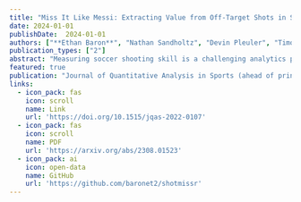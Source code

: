 ```yaml
---
title: "Miss It Like Messi: Extracting Value from Off-Target Shots in Soccer"
date: 2024-01-01
publishDate:  2024-01-01
authors: ["**Ethan Baron**", "Nathan Sandholtz", "Devin Pleuler", "Timothy C. Y. Chan"]
publication_types: ["2"]
abstract: "Measuring soccer shooting skill is a challenging analytics problem due to the scarcity and highly contextual nature of scoring events. The introduction of more advanced data surrounding soccer shots has given rise to model-based metrics which better cope with these challenges. Specifically, metrics such as expected goals added, goals above expectation, and post-shot expected goals all use advanced data to offer an improvement over the classical conversion rate. However, all metrics developed to date assign a value of zero to off-target shots, which account for almost two-thirds of all shots, since these shots have no probability of scoring. We posit that there is non-negligible shooting skill signal contained in the trajectories of off-target shots and propose two shooting skill metrics that incorporate the signal contained in off-target shots. Specifically, we develop a player-specific generative model for shot trajectories based on a mixture of truncated bivariate Gaussian distributions. We use this generative model to compute metrics that allow us to attach non-zero value to off-target shots. We demonstrate that our proposed metrics are more stable than current state-of-the-art metrics and have increased predictive power."
featured: true
publication: "Journal of Quantitative Analysis in Sports (ahead of print)"
links:
  - icon_pack: fas
    icon: scroll
    name: Link
    url: 'https://doi.org/10.1515/jqas-2022-0107'
  - icon_pack: fas
    icon: scroll
    name: PDF
    url: 'https://arxiv.org/abs/2308.01523'
  - icon_pack: ai
    icon: open-data
    name: GitHub
    url: 'https://github.com/baronet2/shotmissr'
---
```

